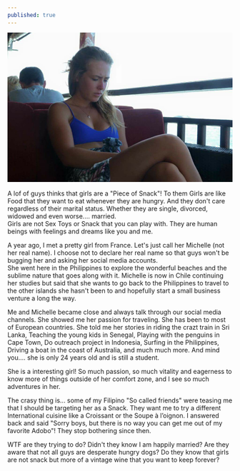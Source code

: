 ```yaml
---
published: true
---
```

![French Toast](/images/Maud.jpg)

A lof of guys thinks that girls are a "Piece of Snack"! To them Girls are like Food that they want to eat whenever they are hungry. And they don't care regardless of their marital status. Whether they are  single, divorced, widowed and even worse.... married.   
Girls are not Sex Toys or Snack that you can play with. They are human beings with feelings and dreams like you and me.

A year ago, I met a pretty girl from France. Let's just call her Michelle (not her real name). I choose not to declare her real name so that guys won't be bugging her and asking her social media accounts.   
She went here in the Philippines to explore the wonderful beaches and the sublime nature that goes along with it.
Michelle is now in Chile continuing her studies but said that she wants to go back to the Philippines to travel to the other islands she hasn't been to and hopefully start a small business venture a long the way.

Me and Michelle became close and always talk through our social media channels. She showed me her passion for traveling. She has been to most of European countries. She told me her stories in riding the crazt train in Sri Lanka, Teaching the young kids in Senegal, Playing with the penguins in Cape Town, Do outreach project in Indonesia, Surfing in the Philippines, Driving a boat in the coast of Australia, and much much more. And mind you.... she is only 24 years old and is still a student. 

She is a interesting girl! So much passion, so much vitality and eagerness to know more of things outside of her comfort zone, and I see so much adventures in her.    

The crasy thing is... some of my Filipino "So called friends" were teasing me that I should be targeting her as a Snack. They want me to try a different International cuisine like a Croissant or 
the Soupe à l’oignon. I answered back and said "Sorry boys, but there is no way you can get me out of  my favorite Adobo"!
They stop bothering since then.

WTF are they trying to do? Didn't they know I am happily married? Are they aware that not all guys are desperate hungry dogs? Do they know that girls are not snack but more of a vintage wine that you want to keep forever?




